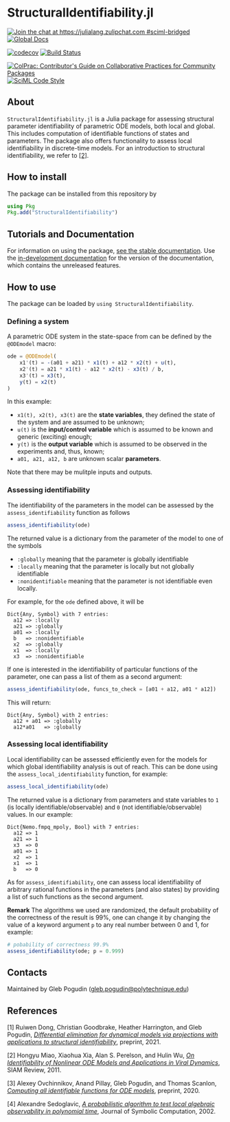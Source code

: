 # StructuralIdentifiability.jl

[![Join the chat at https://julialang.zulipchat.com #sciml-bridged](https://img.shields.io/static/v1?label=Zulip&message=chat&color=9558b2&labelColor=389826)](https://julialang.zulipchat.com/#narrow/stream/279055-sciml-bridged)
[![Global Docs](https://img.shields.io/badge/docs-SciML-blue.svg)](https://docs.sciml.ai/StructuralIdentifiability/stable/)

[![codecov](https://codecov.io/gh/SciML/StructuralIdentifiability.jl/branch/master/graph/badge.svg)](https://codecov.io/gh/SciML/StructuralIdentifiability.jl)
[![Build Status](https://github.com/SciML/StructuralIdentifiability.jl/workflows/CI/badge.svg)](https://github.com/SciML/StructuralIdentifiability.jl/actions?query=workflow%3ACI)

[![ColPrac: Contributor's Guide on Collaborative Practices for Community Packages](https://img.shields.io/badge/ColPrac-Contributor%27s%20Guide-blueviolet)](https://github.com/SciML/ColPrac)
[![SciML Code Style](https://img.shields.io/static/v1?label=code%20style&message=SciML&color=9558b2&labelColor=389826)](https://github.com/SciML/SciMLStyle)

## About

`StructuralIdentifiability.jl` is a Julia package for assessing structural parameter identifiability of parametric ODE models, both local and global.
This includes computation of identifiable functions of states and parameters. The package also offers functionality to assess local identifiability
in discrete-time models.
For an introduction to structural identifiability, we refer to [[2]](#review).

## How to install

The package can be installed from this repository by

```julia
using Pkg
Pkg.add("StructuralIdentifiability")
```

## Tutorials and Documentation

For information on using the package,
[see the stable documentation](https://docs.sciml.ai/StructuralIdentifiability/stable/). Use the
[in-development documentation](https://docs.sciml.ai/StructuralIdentifiability/dev/) for the version of
the documentation, which contains the unreleased features.

## How to use

The package can be loaded by `using StructuralIdentifiability`.

### Defining a system

A parametric ODE system in the state-space from can be defined by the `@ODEmodel` macro:

```julia
ode = @ODEmodel(
    x1'(t) = -(a01 + a21) * x1(t) + a12 * x2(t) + u(t),
    x2'(t) = a21 * x1(t) - a12 * x2(t) - x3(t) / b,
    x3'(t) = x3(t),
    y(t) = x2(t)
)
```

In this example:

  - `x1(t), x2(t), x3(t)` are the **state variables**, they defined the state of the system and are assumed to be unknown;
  - `u(t)` is the **input/control variable** which is assumed to be known and generic (exciting) enough;
  - `y(t)` is the **output variable** which is assumed to be observed in the experiments and, thus, known;
  - `a01, a21, a12, b` are unknown scalar **parameters**.

Note that there may be mulitple inputs and outputs.

### Assessing identifiability

The identifiability of the parameters in the model can be assessed by the `assess_identifiability` function as follows

```julia
assess_identifiability(ode)
```

The returned value is a dictionary from the parameter of the model to one of the symbols

  - `:globally` meaning that the parameter is globally identifiable
  - `:locally` meaning that the parameter is locally but not globally identifiable
  - `:nonidentifiable` meaning that the parameter is not identifiable even locally.

For example, for the `ode` defined above, it will be

```
Dict{Any, Symbol} with 7 entries:
  a12 => :locally
  a21 => :globally
  a01 => :locally
  b   => :nonidentifiable
  x2  => :globally
  x1  => :locally
  x3  => :nonidentifiable
```

If one is interested in the identifiability of particular functions of the parameter, one can pass a list of them as a second argument:

```julia
assess_identifiability(ode, funcs_to_check = [a01 + a12, a01 * a12])
```

This will return:

```
Dict{Any, Symbol} with 2 entries:
  a12 + a01 => :globally
  a12*a01   => :globally
```

### Assessing local identifiability

Local identifiability can be assessed efficiently even for the models for which global identifiability analysis is out of reach. 
This can be done using the `assess_local_identifiability` function, for example:

```julia
assess_local_identifiability(ode)
```

The returned value is a dictionary from parameters and state variables to `1` (is locally identifiable/observable) and `0` (not identifiable/observable) values. In our example:

```
Dict{Nemo.fmpq_mpoly, Bool} with 7 entries:
  a12 => 1
  a21 => 1
  x3  => 0
  a01 => 1
  x2  => 1
  x1  => 1
  b   => 0
```

As for `assess_identifiability`, one can assess local identifiability of arbitrary rational functions in the parameters (and also states) by providing a list of such functions as the second argument.

**Remark** The algorithms we used are randomized, the default probability of the correctness of the result is 99%, one can change it by changing the value of a keyword argument `p` to any real number between 0 and 1, for example:

```julia
# pobability of correctness 99.9%
assess_identifiability(ode; p = 0.999)
```

## Contacts

Maintained by Gleb Pogudin ([gleb.pogudin@polytechnique.edu](mailto:gleb.pogudin@polytechnique.edu))

## References

<a id="global">[1]</a>
Ruiwen Dong, Christian Goodbrake, Heather Harrington, and Gleb Pogudin,
[*Differential elimination for dynamical models via projections with applications to structural identifiability*](https://arxiv.org/abs/2111.00991),
preprint, 2021.

<a id="review">[2]</a>
Hongyu Miao, Xiaohua Xia, Alan S. Perelson, and Hulin Wu,
[*On Identifiability of Nonlinear ODE Models and Applications in Viral Dynamics*](https://doi.org/10.1137/090757009),
SIAM Review, 2011.

<a id="allident">[3]</a>
Alexey Ovchinnikov, Anand Pillay, Gleb Pogudin, and Thomas Scanlon,
[*Computing all identifiable functions for ODE models*](https://arxiv.org/abs/2004.07774),
preprint, 2020.

<a id="local">[4]</a>
Alexandre Sedoglavic,
[*A probabilistic algorithm to test local algebraic observability in polynomial time*](https://doi.org/10.1006/jsco.2002.0532),
Journal of Symbolic Computation, 2002.
